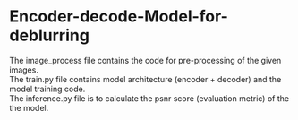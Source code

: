 # Encoder-decode-Model-for-deblurring  
The image_process file contains the code for pre-processing of the given images.  
The train.py file contains model architecture (encoder + decoder) and the model training code.  
The inference.py file is to calculate the psnr score (evaluation metric) of the the model.
